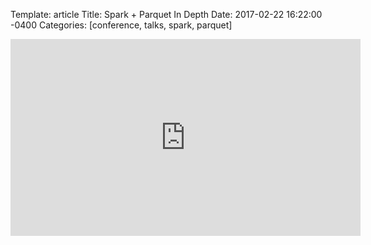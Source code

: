 Template: article
Title:  Spark + Parquet In Depth
Date:   2017-02-22 16:22:00 -0400
Categories: [conference, talks, spark, parquet]

<iframe width="560" height="315" src="https://www.youtube-nocookie.com/embed/_0Wpwj_gvzg?rel=0" frameborder="0" allow="autoplay; encrypted-media" allowfullscreen></iframe>
